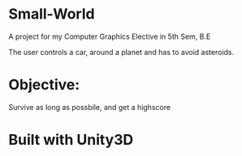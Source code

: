 # Small-World
  A project for my Computer Graphics Elective in 5th Sem, B.E
  
  The user controls a car, around a planet and has to avoid asteroids.

# Objective: 
  Survive as long as possbile, and get a highscore
  
# Built with Unity3D
